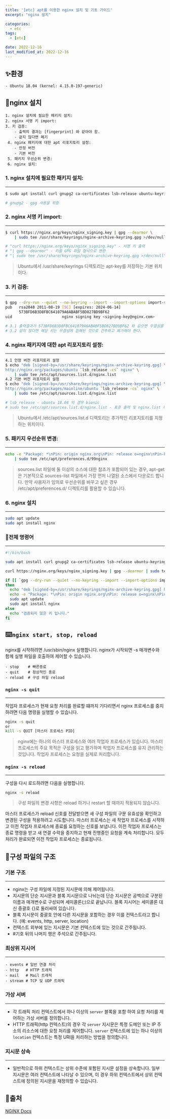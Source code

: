 ```yaml
---
title: '[etc] apt를 이용한 nginx 설치 및 기초 가이드'
excerpt: "nginx 설치"

categories:
  - etc
tags: 
  - [etc]

date: 2022-12-16
last_modified_at: 2022-12-16
---
```


## ✨환경
```
- Ubuntu 18.04 (kernel: 4.15.0-197-generic)
```  

## 🎢nginx 설치
```text
1. nginx 설치에 필요한 패키지 설치:
2. nginx 서명 키 import:
3. 키 검증:
    - 출력의 결과는 [fingerprint] 와 같아야 함.
    - 같지 않다면 폐기
 4. nginx 패키지에 대한 apt 리포지토리 설정:
    - 안정 버전
    - 기본 버전
 5. 패키지 우선순위 변경:
 6. nginx 설치:
```

### 1. nginx 설치에 필요한 패키지 설치:
---
```bash
$ sudo apt install curl gnupg2 ca-certificates lsb-release ubuntu-keyring

# gnupg2 - gpg 사용을 위함
```

### 2. nginx 서명 키 import:
---
```bash
$ curl https://nginx.org/keys/nginx_signing.key | gpg --dearmor \
    | sudo tee /usr/share/keyrings/nginx-archive-keyring.gpg >/dev/null

# "curl https://nginx.org/keys/nginx_signing.key" - 서명 키 출력
# "| gpg --dearmor" - 키를 GPG 파일 형식으로 변환
# "| sudo tee /usr/share/keyrings/nginx-archive-keyring.gpg >/dev/null" - ASCII로 압축된 값을 입력으로하여 /usr/share/keyrings/nginx-archive-keyring.gpg 파일을 쓰고 표준 출력은 /dev/null 장치로 버림
```
> Ubuntu에서 /usr/share/keyrings 디렉토리는 apt-key를 저장하는 기본 위치이다.

### 3. 키 검증:
---
```bash
$ gpg --dry-run --quiet --no-keyring --import --import-options import-show /usr/share/keyrings/nginx-archive-keyring.gpg
pub   rsa2048 2011-08-19 [SC] [expires: 2024-06-14]
      573BFD6B3D8FBC641079A6ABABF5BD827BD9BF62
uid                      nginx signing key <signing-key@nginx.com>

# 3.1 출력결과가 573BFD6B3D8FBC641079A6ABABF5BD827BD9BF62 와 같으면 무결성을 보장한다.
# 3.2 같지 않다면 해당 키는 무결성에 침해된 것으로 간주하고 폐기해야 한다.
```

### 4. nginx 패키지에 대한 apt 리포지토리 설정:
---
```bash
4.1 안정 버전 리포지토리 설정
$ echo "deb [signed-by=/usr/share/keyrings/nginx-archive-keyring.gpg] \
http://nginx.org/packages/ubuntu `lsb_release -cs` nginx" \
    | sudo tee /etc/apt/sources.list.d/nginx.list
4.2 기본 버전 리포지토리 설정
$ echo "deb [signed-by=/usr/share/keyrings/nginx-archive-keyring.gpg] \
http://nginx.org/packages/mainline/ubuntu `lsb_release -cs` nginx" \
    | sudo tee /etc/apt/sources.list.d/nginx.list

# lsb_release - ubuntu 18.04 의 경우 bionic
# sudo tee /etc/apt/sources.list.d/nginx.list - 표준 출력 및 nginx.list 파일에 앞선 echo "..." 문자열 값을 쓴다.
```
> Ubuntu에서 /etc/apt/sources.list.d 디렉토리는 추가적인 리포지토리를 지정하는 위치이다.

### 5. 패키지 우선순위 변경:
---
```bash
echo -e "Package: *\nPin: origin nginx.org\nPin: release o=nginx\nPin-Priority: 900\n" \
    | sudo tee /etc/apt/preferences.d/99nginx
```
> sources.list 파일에 둘 이상의 소스에 대한 참조가 포함되어 있는 경우, apt-get은 기본적으로 sources-list 파일에서 가장 먼저 나열된 소스에서 다운로드 합니다. 만약 사용자가 임의로 우선순위를 바꾸고 싶은 경우 /etc/apt/preferences.d/ 디렉토리를 활용할 수 있습니다.

### 6. nginx 설치
---
```bash
sudo apt update
sudo apt install nginx
```

### 📌전체 명령어
---
```bash
#!/bin/bash

sudo apt install curl gnupg2 ca-certificates lsb-release ubuntu-keyring

curl https://nginx.org/keys/nginx_signing.key | gpg --dearmor | sudo tee /usr/share/keyrings/nginx-archive-keyring.gpg >/dev/null

if [[ `gpg --dry-run --quiet --no-keyring --import --import-options import-show /usr/share/keyrings/nginx-archive-keyring.gpg | sed -n -e '2p'` = "      573BFD6B3D8FBC641079A6ABABF5BD827BD9BF62" ]]
then
  echo "deb [signed-by=/usr/share/keyrings/nginx-archive-keyring.gpg] http://nginx.org/packages/ubuntu `lsb_release -cs` nginx" | sudo tee /etc/apt/sources.list.d/nginx.list
  echo -e "Package: *\nPin: origin nginx.org\nPin: release o=nginx\nPin-Priority: 900\n" | sudo tee /etc/apt/preferences.d/99nginx
  sudo apt update
  sudo apt install nginx
else
  echo "검증되지 않은 키 입니다."
fi

```

## ⌨️`nginx start, stop, reload`
nginx를 시작하려면 /usr/sbin/nginx 실행합니다. nginx가 시작되면 -s 매개변수와 함께 실행 파일을 호출하여 제어할 수 있습니다.

```
- stop    # 빠른종료
- quit    # 정상적인 종료
- reload  # 구성 파일 reload
```

### `nginx -s quit`
---
작업자 프로세스가 현재 요청 처리를 완료할 떄까지 기다리면서 nginx 프로세스를 중지하려면 다음 명령을 실행할 수 있습니다.

```bash
nginx -s quit
or
kill -s QUIT [마스터 프로세스 PID]
```

> nginx에는 하나의 마스터 프로세스와 여러 작업자 프로세스가 있습니다. 마스터 프로세스의 주요 목적은 구성을 읽고 평가하며 작업자 프로세스를 유지 관리하는 것입니다. 작업자 프로세스는 요청을 실제로 처리합니다.

### `nginx -s reload`
---
구성을 다시 로드하려면 다음을 실행합니다.

```bash
nginx -s reload
```

> 구성 파일의 변경 사항은 reload 하거나 restart 할 때까지 적용되지 않습니다.

마스터 프로세스가 reload 신호를 전달받으면 새 구성 파일의 구문 유효성을 확인하고 변경된 구성을 적용하려고 시도합니다. 마스터 프로세스는 새 작업자 프로세스를 시작하고 이전 작업자 프로세스에 종료를 요청하는 신호를 보냅니다. 이전 작업자 프로세스는 종료 명령을 받고 새 연결 수락을 중지하고 현재 진행중인 요청을 계속 처리합니다. 모두 처리가 완료되면 이전 작업자 프로세스는 종료됩니다.

## 🧱구성 파일의 구조
### 기본 구조
---
- nginx는 구성 파일에 지정된 지시문에 의해 제어됩니다.
- 지시문의 단순 지시문과 블록 지시문으로 나뉘는데 단순 지시문은 공백으로 구분된 이름과 매개변수로 구성되며 세미콜론(;)으로 끝납니다. 블록 지시어는 세미콜론 대신 중괄호 {}로 둘러싸여 있습니다.
- 블록 지시문이 중괄호 안에 다른 지시문을 포함하는 경우 이를 컨텍스트라고 합니다. (예: events, http, server, location)
- 컨텍스트 외부에 있는 지시문은 기본 컨텍스트에 있는 것으로 간주됩니다. 
- \#기호 뒤의 나머지 행은 주석으로 간주됩니다.

### 최상위 지시어
---
```
- events # 일반 연결 처리
- http   # HTTP 트래픽
- mail   # Mail 트래픽
- stream # TCP 및 UDP 트래픽
```

### 가상 서버
---
- 각 트래픽 처리 컨텍스트에서 하나 이상의 `server` 블록을 포함 하여 요청 처리를 제어하는 가상 서버를 정의합니다.
- HTTP 트래픽(http 컨텍스트)의 경우 각 `server` 지시문은 특정 도메인 또는 IP 주소의 리소스에 대한 요청 처리를 제어합니다. `server` 컨텍스트에 있는 하나 이상의 `location` 컨텍스트는 특정 URI을 처리하는 방법을 정의합니다.

### 지시문 상속
---
- 일반적으로 하위 컨텍스트는 상위 수준에 포함된 지시문 설정을 상속합니다. 일부 지시문은 여러 컨텍스트에 나타날 수 있으며, 이 경우 하위 컨텍스트에서 상위 컨텍스트에 정의된 지시문을 재정의할 수 있습니다.

## 📌출처
[NGINX Docs](https://docs.nginx.com/)